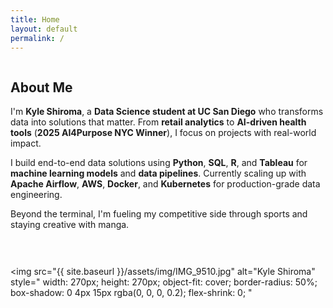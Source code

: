 ```yaml
---
title: Home
layout: default
permalink: /
---
```

<div style="display: flex; align-items: flex-start; gap: 30px; flex-wrap: wrap;">
  <div style="flex: 1; min-width: 300px;">
    <h2>About Me</h2>
    <p>
     I'm <b>Kyle Shiroma</b>, a <b>Data Science student at UC San Diego</b> who transforms data into solutions that matter. From <b>retail analytics</b> to <b>AI-driven health tools</b> (<b>2025 AI4Purpose NYC Winner</b>), I focus on projects with real-world impact.
    </p>
    <p>
      I build end-to-end data solutions using <b>Python</b>, <b>SQL</b>, <b>R</b>, and <b>Tableau</b> for <b>machine learning models</b> and <b>data pipelines</b>. Currently scaling up with <b>Apache Airflow</b>, <b>AWS</b>, <b>Docker</b>, and <b>Kubernetes</b> for production-grade data engineering.
    </p>
    <p>
      Beyond the terminal, I'm fueling my competitive side through sports and staying creative with manga. 
    </p>
  </div>
  
  <img 
    src="{{ site.baseurl }}/assets/img/IMG_9510.jpg" 
    alt="Kyle Shiroma"
    style="
      width: 270px;
      height: 270px;
      object-fit: cover;
      border-radius: 50%;
      box-shadow: 0 4px 15px rgba(0, 0, 0, 0.2);
      flex-shrink: 0;
    "
  >
</div>
